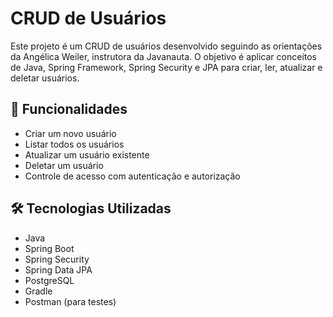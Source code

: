 # CRUD de Usuários

Este projeto é um CRUD de usuários desenvolvido seguindo as orientações da Angélica Weiler, instrutora da Javanauta. O objetivo é aplicar conceitos de Java, Spring Framework, Spring Security e JPA para criar, ler, atualizar e deletar usuários.

## 📜 Funcionalidades
- Criar um novo usuário
- Listar todos os usuários
- Atualizar um usuário existente
- Deletar um usuário
- Controle de acesso com autenticação e autorização

## 🛠 Tecnologias Utilizadas
- Java  
- Spring Boot  
- Spring Security  
- Spring Data JPA  
- PostgreSQL  
- Gradle  
- Postman (para testes)  
